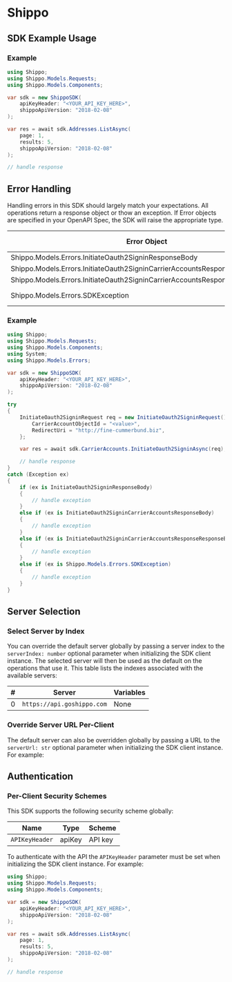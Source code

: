 # Shippo


<!-- Start SDK Example Usage [usage] -->
## SDK Example Usage

### Example

```csharp
using Shippo;
using Shippo.Models.Requests;
using Shippo.Models.Components;

var sdk = new ShippoSDK(
    apiKeyHeader: "<YOUR_API_KEY_HERE>",
    shippoApiVersion: "2018-02-08"
);

var res = await sdk.Addresses.ListAsync(
    page: 1,
    results: 5,
    shippoApiVersion: "2018-02-08"
);

// handle response
```
<!-- End SDK Example Usage [usage] -->

<!-- Start Error Handling [errors] -->
## Error Handling

Handling errors in this SDK should largely match your expectations.  All operations return a response object or thow an exception.  If Error objects are specified in your OpenAPI Spec, the SDK will raise the appropriate type.

| Error Object                                                                 | Status Code                                                                  | Content Type                                                                 |
| ---------------------------------------------------------------------------- | ---------------------------------------------------------------------------- | ---------------------------------------------------------------------------- |
| Shippo.Models.Errors.InitiateOauth2SigninResponseBody                        | 400                                                                          | application/json                                                             |
| Shippo.Models.Errors.InitiateOauth2SigninCarrierAccountsResponseBody         | 401                                                                          | application/json                                                             |
| Shippo.Models.Errors.InitiateOauth2SigninCarrierAccountsResponseResponseBody | 404                                                                          | application/json                                                             |
| Shippo.Models.Errors.SDKException                                            | 4xx-5xx                                                                      | */*                                                                          |

### Example

```csharp
using Shippo;
using Shippo.Models.Requests;
using Shippo.Models.Components;
using System;
using Shippo.Models.Errors;

var sdk = new ShippoSDK(
    apiKeyHeader: "<YOUR_API_KEY_HERE>",
    shippoApiVersion: "2018-02-08"
);

try
{
    InitiateOauth2SigninRequest req = new InitiateOauth2SigninRequest() {
        CarrierAccountObjectId = "<value>",
        RedirectUri = "http://fine-cummerbund.biz",
    };

    var res = await sdk.CarrierAccounts.InitiateOauth2SigninAsync(req);

    // handle response
}
catch (Exception ex)
{
    if (ex is InitiateOauth2SigninResponseBody)
    {
        // handle exception
    }
    else if (ex is InitiateOauth2SigninCarrierAccountsResponseBody)
    {
        // handle exception
    }
    else if (ex is InitiateOauth2SigninCarrierAccountsResponseResponseBody)
    {
        // handle exception
    }
    else if (ex is Shippo.Models.Errors.SDKException)
    {
        // handle exception
    }
}
```
<!-- End Error Handling [errors] -->

<!-- Start Server Selection [server] -->
## Server Selection

### Select Server by Index

You can override the default server globally by passing a server index to the `serverIndex: number` optional parameter when initializing the SDK client instance. The selected server will then be used as the default on the operations that use it. This table lists the indexes associated with the available servers:

| # | Server | Variables |
| - | ------ | --------- |
| 0 | `https://api.goshippo.com` | None |




### Override Server URL Per-Client

The default server can also be overridden globally by passing a URL to the `serverUrl: str` optional parameter when initializing the SDK client instance. For example:
<!-- End Server Selection [server] -->

<!-- Start Authentication [security] -->
## Authentication

### Per-Client Security Schemes

This SDK supports the following security scheme globally:

| Name           | Type           | Scheme         |
| -------------- | -------------- | -------------- |
| `APIKeyHeader` | apiKey         | API key        |

To authenticate with the API the `APIKeyHeader` parameter must be set when initializing the SDK client instance. For example:
```csharp
using Shippo;
using Shippo.Models.Requests;
using Shippo.Models.Components;

var sdk = new ShippoSDK(
    apiKeyHeader: "<YOUR_API_KEY_HERE>",
    shippoApiVersion: "2018-02-08"
);

var res = await sdk.Addresses.ListAsync(
    page: 1,
    results: 5,
    shippoApiVersion: "2018-02-08"
);

// handle response
```
<!-- End Authentication [security] -->

<!-- Placeholder for Future Speakeasy SDK Sections -->